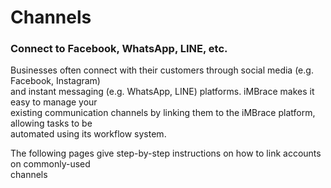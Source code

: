 # Channels
### Connect to Facebook, WhatsApp, LINE, etc.

Businesses often connect with their customers through social media (e.g. Facebook, Instagram)  
and instant messaging (e.g. WhatsApp, LINE) platforms. iMBrace makes it easy to manage your  
existing communication channels by linking them to the iMBrace platform, allowing tasks to be  
automated using its workflow system.

The following pages give step-by-step instructions on how to link accounts on commonly-used  
channels
